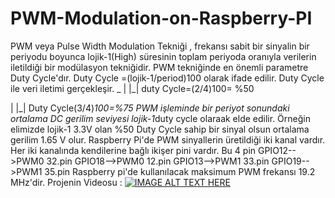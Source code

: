 # PWM-Modulation-on-Raspberry-PI

 PWM veya Pulse Width Modulation Tekniği , frekansı sabit bir sinyalin 
 bir periyodu boyunca lojik-1(High) süresinin toplam periyoda 
 oranıyla verilerin iletildiği bir modülasyon tekniğidir. 
 PWM tekniğinde en önemli parametre Duty Cycle'dır.
 Duty Cycle =(lojik-1/period)100 olarak ifade edilir. Duty Cycle ile veri iletimi gerçekleşir.  _ | |_| duty Cycle=(2/4)100= %50
 
 |   |_| Duty Cycle(3/4)*100=%75
 PWM işleminde bir periyot sonundaki ortalama
 DC gerilim seviyesi lojik-1*duty cycle olaraak elde edilir.
 Örneğin elimizde lojik-1 3.3V olan %50 Duty Cycle sahip bir 
 sinyal olsun ortalama gerilim  1.65 V olur.
 Raspberry Pi'de PWM sinyallerin üretildiği iki kanal vardır.
 Her iki kanalında kendilerine bağlı ikişer pini vardır.
 Bu 4 pin
 GPIO12-->PWM0 32.pin
 GPIO18-->PWM0 12.pin
 GPIO13-->PWM1 33.pin
 GPIO19-->PWM1 35.pin
 Raspberry pi'de kullanılacak maksimum PWM frekansı 19.2 MHz'dir. 
 Projenin Videosu :
 [![IMAGE ALT TEXT HERE](https://img.youtube.com/vi/YOUTUBE_VIDEO_ID_HERE/0.jpg)](https://youtu.be/xHKdVIES5BU)
 
